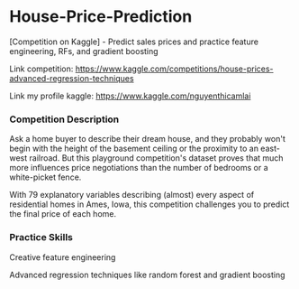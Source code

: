 # House-Price-Prediction
[Competition on Kaggle] - Predict sales prices and practice feature engineering, RFs, and gradient boosting 

Link competition: https://www.kaggle.com/competitions/house-prices-advanced-regression-techniques

Link my profile kaggle: https://www.kaggle.com/nguyenthicamlai

### Competition Description
Ask a home buyer to describe their dream house, and they probably won't begin with the height of the basement ceiling or the proximity to an east-west railroad. But this playground competition's dataset proves that much more influences price negotiations than the number of bedrooms or a white-picket fence.

With 79 explanatory variables describing (almost) every aspect of residential homes in Ames, Iowa, this competition challenges you to predict the final price of each home.

### Practice Skills
Creative feature engineering 

Advanced regression techniques like random forest and gradient boosting
